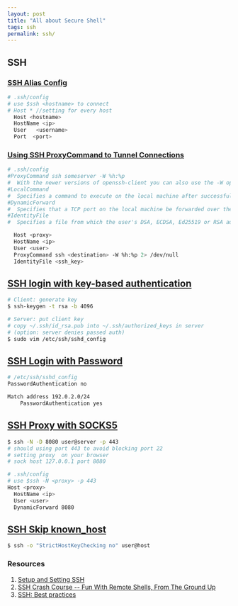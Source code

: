 ```yaml
---
layout: post
title: "All about Secure Shell"
tags: ssh
permalink: ssh/
---
```


## SSH

### [SSH Alias Config](http://backdrift.org/transparent-proxy-with-ssh)


```sh
# .ssh/config
# use $ssh <hostname> to connect
# Host * //setting for every host
  Host <hostname>
  HostName <ip>
  User	 <username>
  Port  <port>
```

### [Using SSH ProxyCommand to Tunnel Connections](http://backdrift.org/transparent-proxy-with-ssh)

```sh
# .ssh/config
#ProxyCommand ssh someserver -W %h:%p
#  With the newer versions of openssh-client you can also use the -W option to forward the connection.
#LocalCommand
#  Specifies a command to execute on the local machine after successfully connecting to the server
#DynamicForward
#  Specifies that a TCP port on the local machine be forwarded over the secure channel, and the application protocol is then used to determine where to connect to from the remote machine.
#IdentityFile
#  Specifies a file from which the user's DSA, ECDSA, Ed25519 or RSA authentication identity is read

  Host <proxy>
  HostName <ip>
  User <user>
  ProxyCommand ssh <destination> -W %h:%p 2> /dev/null
  IdentityFile <ssh_key>
```

## [SSH login with key-based authentication](http://www.laubenheimer.net/ssh-keys.shtml)

```sh
# Client: generate key
$ ssh-keygen -t rsa -b 4096

# Server: put client key
# copy ~/.ssh/id_rsa.pub into ~/.ssh/authorized_keys in server
# (option: server denies passed auth)
$ sudo vim /etc/ssh/sshd_config
```

## [SSH Login with Password](http://askubuntu.com/questions/101670/how-can-i-allow-ssh-password-authentication-from-only-certain-ip-addresses)

```sh
# /etc/ssh/sshd_config
PasswordAuthentication no

Match address 192.0.2.0/24
    PasswordAuthentication yes
```

## [SSH Proxy with SOCKS5](https://thomashunter.name/blog/really-simple-ssh-proxy-socks5/)

```sh
$ ssh -N -D 8080 user@server -p 443
# should using port 443 to avoid blocking port 22
# setting proxy  on your browser
# sock host 127.0.0.1 port 8080
```

```sh
# .ssh/config
# use $ssh -N <proxy> -p 443
Host <proxy>
  HostName <ip>
  User <user>
  DynamicForward 8080
```

## [SSH Skip known_host](http://superuser.com/questions/125324/how-can-i-avoid-sshs-host-verification-for-known-hosts)

```sh
$ ssh -o "StrictHostKeyChecking no" user@host
```

### Resources
1. [Setup and Setting SSH](https://help.ubuntu.com/community/SSH/OpenSSH/Configuring)
2. [SSH Crash Course -- Fun With Remote Shells, From The Ground Up](https://www.youtube.com/playlist?list=PLtK75qxsQaMII75AbcuIruao1k2qdxwjg)
3. [SSH: Best practices](https://blog.0xbadc0de.be/archives/300)

